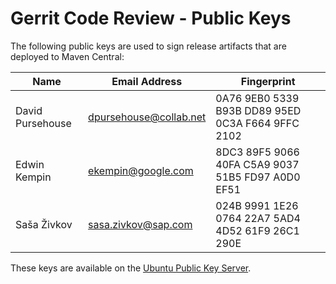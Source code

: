 # Gerrit Code Review - Public Keys

The following public keys are used to sign release artifacts that
are deployed to Maven Central:

| Name             | Email Address          | Fingerprint                                        |
|------------------|------------------------|----------------------------------------------------|
| David Pursehouse | dpursehouse@collab.net | 0A76 9EB0 5339 B93B DD89  95ED 0C3A F664 9FFC 2102 |
| Edwin Kempin     | ekempin@google.com     | 8DC3 89F5 9066 40FA C5A9  9037 51B5 FD97 A0D0 EF51 |
| Saša Živkov      | sasa.zivkov@sap.com    | 024B 9991 1E26 0764 22A7  5AD4 4D52 61F9 26C1 290E |

These keys are available on the [Ubuntu Public Key Server](https://keyserver.ubuntu.com/).
